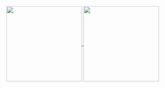<a href="#">
  <img height=200 align="center" src="https://github-readme-stats.vercel.app/api?username=alexzsk&theme=Solorized&show_icons=true&show=reviews,prs_merged,prs_merged_percentage" />
</a>
<a href="#">
  <img height=200 align="center" src="https://github-readme-stats.vercel.app/api/top-langs?username=alexzsk&layout=compact&langs_count=8&card_width=320&theme=Solarized" />
</a>
